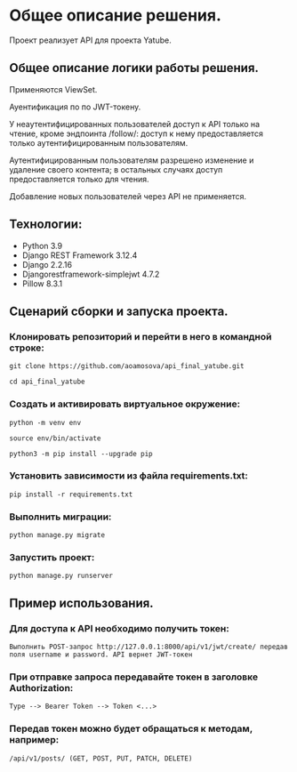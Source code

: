 # Общее описание решения.

Проект реализует API для проекта Yatube.

## Общее описание логики работы решения.

Применяются ViewSet.

Ауентификация по по JWT-токену.

У неаутентифицированных пользователей доступ к API только на чтение, кроме эндпоинта /follow/: доступ к нему предоставляется только аутентифицированным пользователям.

Аутентифицированным пользователям разрешено изменение и удаление своего контента; в остальных случаях доступ предоставляется только для чтения.

Добавление новых пользователей через API не применяется.

## Технологии:
- Python 3.9
- Django REST Framework 3.12.4
- Django 2.2.16
- Djangorestframework-simplejwt 4.7.2
- Pillow 8.3.1

## Сценарий сборки и запуска проекта.

### Клонировать репозиторий и перейти в него в командной строке:

```
git clone https://github.com/aoamosova/api_final_yatube.git
```

```
cd api_final_yatube
```

### Cоздать и активировать виртуальное окружение:

```
python -m venv env
```

```
source env/bin/activate
```

```
python3 -m pip install --upgrade pip
```

### Установить зависимости из файла requirements.txt:

```
pip install -r requirements.txt
```

### Выполнить миграции:

```
python manage.py migrate
```

### Запустить проект:

```
python manage.py runserver
```

## Пример использования.

### Для доступа к API необходимо получить токен: 

```
Выполнить POST-запрос http://127.0.0.1:8000/api/v1/jwt/create/ передав поля username и password. API вернет JWT-токен
```

### При отправке запроса передавайте токен в заголовке Authorization: 

```
Type --> Bearer Token --> Token <...>
```

### Передав токен можно будет обращаться к методам, например: 

```
/api/v1/posts/ (GET, POST, PUT, PATCH, DELETE)
```
